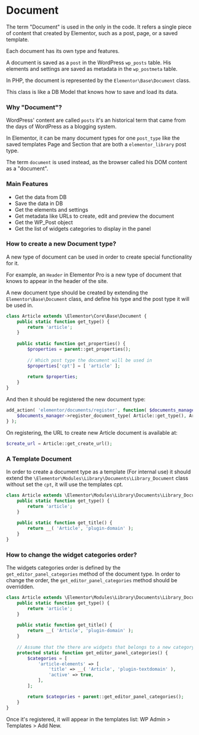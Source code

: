 # Document

The term "Document" is used in the only in the code. It refers a single piece of content that created by Elementor, such as a post, page, or a saved template.

Each document has its own type and features.

A document is saved as a `post` in the WordPress `wp_posts` table. His elements and settings are saved as metadata in the `wp_postmeta` table.

In PHP, the document is represented by the `Elementor\Base\Document` class.

This class is like a DB Model that knows how to save and load its data.

### Why "Document"?

WordPress' content are called `posts` it's an historical term that came from the days of WordPress as a blogging system.

In Elementor, it can be many document types for one `post_type` like the saved templates Page and Section that are both a `elementor_library` post type.

The term `document` is used instead, as the browser called his DOM content as a "document".

### Main Features

* Get the data from DB
* Save the data in DB
* Get the elements and settings
* Get metadata like URLs to create, edit and preview the document
* Get the WP_Post object
* Get the list of widgets categories to display in the panel

### How to create a new Document type?

A new type of document can be used in order to create special functionality for it.

For example, an `Header` in Elementor Pro is a new type of document that knows to appear in the header of the site.

A new document type should be created by extending the `Elementor\Base\Document` class, and define his type and the post type it will be used in.

```php
class Article extends \Elementor\Core\Base\Document {
	public static function get_type() {
		return 'article';
	}
	
	public static function get_properties() {
		$properties = parent::get_properties();
	
		// Which post type the document will be used in
		$properties['cpt'] = [ 'article' ];
	
		return $properties;
	}
}
```

And then it should be registered the new document type:

```php
add_action( 'elementor/documents/register', function( $documents_manager ) {
	$documents_manager->register_document_type( Article::get_type(), Article::get_class_full_name() );
} );
```

On registering, the URL to create new Article document is available at:
```php
$create_url = Article::get_create_url();
```
### A Template Document

In order to create a document type as a template (For internal use) it should extend the `\Elementor\Modules\Library\Documents\Library_Document` class without set the `cpt`, it will use the templates cpt.

```php
class Article extends \Elementor\Modules\Library\Documents\Library_Document {
	public static function get_type() {
		return 'article';
	}
	
	public static function get_title() {
		return __( 'Article', 'plugin-domain' );
	}
}
```

### How to change the widget categories order?

The widgets categories order is defined by the `get_editor_panel_categories` method of the document type.
In order to change the order, the `get_editor_panel_categories` method should be overridden.

```php
class Article extends \Elementor\Modules\Library\Documents\Library_Document {
	public static function get_type() {
		return 'article';
	}
	
	public static function get_title() {
		return __( 'Article', 'plugin-domain' );
	}
	
	// Assume that the there are widgets that belongs to a new category called `article-elements`
	protected static function get_editor_panel_categories() {
		$categories = [
			'article-elements' => [
				'title' => __( 'Article', 'plugin-textdomain' ),
				'active' => true,
			],
		];

		return $categories + parent::get_editor_panel_categories();
	}
}
```

Once it's registered, it will appear in the templates list: WP Admin > Templates > Add New.
